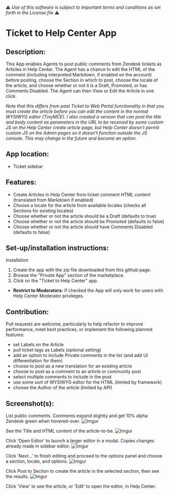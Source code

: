 :warning: *Use of this software is subject to important terms and conditions as set forth in the License file* :warning:

# Ticket to Help Center App

## Description:

This App enables Agents to post public comments from Zendesk tickets as Articles in Help Center. The Agent has a chance to edit the HTML of the comment (including interpreted Markdown, if enabled on the account) before posting, choose the Section in which to post, choose the locale of the article, and choose whether or not it is a Draft, Promoted, or has Comments Disabled. The Agent can then View or Edit the Article in one click.

*Note that this differs from past Ticket to Web Portal functionality in that you must create the article before you can edit the content in the normal WYSIWYG editor (TinyMCE). I also created a version that can post the title and body content as parameters in the URL to be received by some custom JS on the Help Center create article page, but Help Center doesn't permit custom JS on the Admin pages so it doesn't function outside the JS console. This may change in the future and become an option.*

## App location:

* Ticket sidebar

## Features:

* Create Articles in Help Center from ticket comment HTML content (translated from Markdown if enabled)
* Choose a locale for the article from available locales (checks all Sections for existing locales)
* Choose whether or not the article should be a Draft (defaults to true)
* Choose whether or not the article should be Promoted (defaults to false)
* Choose whether or not the article should have Comments Disabled (defaults to false)

## Set-up/installation instructions:

Installation

1. Create the app with the zip file downloaded from this github page.
2. Browse the "Private App" section of the marketplace.
3. Click on the "Ticket to Help Center" app.


* **Restrict to Moderators:** If checked the App will only work for users with Help Center Moderator privileges.

## Contribution:

Pull requests are welcome, particularly to help refactor to improve performance, meet best practices, or implement the following planned features:
- set Labels on the Article
- pull ticket tags as Labels (optional setting)
- add an option to include Private comments in the list (and add UI differentiation for them)
- choose to post as a new translation for an existing article
- choose to post as a comment to an article or community post
- select multiple comments to include in the post
- use some sort of WYSIWYG editor for the HTML (limited by framework)
- choose the Author of the article (limited by API)


## Screenshot(s):

List public comments.
Comments expand slightly and get 10% alpha Zendesk green when hovered-over.
![Imgur](http://i.imgur.com/SDrOFc4.png)

See the Title and HTML content of the article-to-be.
![Imgur](http://i.imgur.com/NcZJHr5.png)

Click 'Open Editor' to launch a larger editor in a modal. Copies changes already made in sidebar editor.
![Imgur](http://i.imgur.com/GSPqJ6r.png)


Click 'Next...' to finish editing and proceed to the options panel and choose a section, locale, and options.
![Imgur](http://i.imgur.com/IqTZgt6.png)


Click Post to Section to create the article in the selected section, then see the results.
![Imgur](http://i.imgur.com/lipGnWP.png)


Click 'View' to see the article, or 'Edit' to open the editor, in Help Center.


